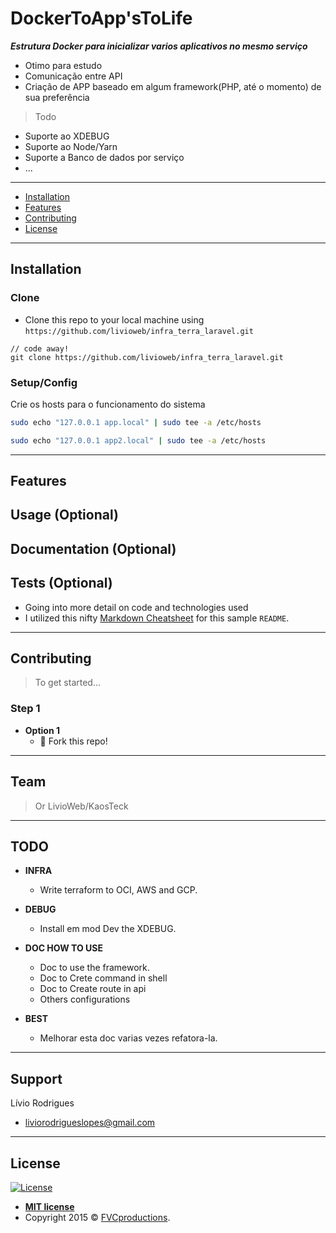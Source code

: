# DockerToApp'sToLife

***Estrutura Docker para inicializar varios aplicativos no mesmo serviço***


- Otimo para estudo
- Comunicação entre API
- Criação de APP baseado em algum framework(PHP, até o momento) de sua preferência

> Todo

- Suporte ao XDEBUG
- Suporte ao Node/Yarn
- Suporte a Banco de dados por serviço
- ...
---

- [Installation](#installation)
- [Features](#features)
- [Contributing](#contributing)
- [License](#license)


---

## Installation



### Clone

- Clone this repo to your local machine using `https://github.com/livioweb/infra_terra_laravel.git`
```git
// code away!
git clone https://github.com/livioweb/infra_terra_laravel.git
```
### Setup/Config

Crie os hosts para o funcionamento do sistema

```sh
sudo echo "127.0.0.1 app.local" | sudo tee -a /etc/hosts
```
 ```sh
 sudo echo "127.0.0.1 app2.local" | sudo tee -a /etc/hosts
 ```


---

## Features
## Usage (Optional)
## Documentation (Optional)
## Tests (Optional)

- Going into more detail on code and technologies used
- I utilized this nifty <a href="https://github.com/adam-p/markdown-here/wiki/Markdown-Cheatsheet" target="_blank">Markdown Cheatsheet</a> for this sample `README`.

---

## Contributing

> To get started...

### Step 1

- **Option 1**
    - 🍴 Fork this repo!
---

## Team

> Or LivioWeb/KaosTeck

---

## TODO

- **INFRA**
    - Write terraform to OCI, AWS and GCP.
    
- **DEBUG**
    - Install em mod Dev the XDEBUG.
    
- **DOC HOW TO USE**
    - Doc to use the framework.
    - Doc to Crete command in shell
    - Doc to Create route in api
    - Others configurations
    
- **BEST**
    - Melhorar esta doc varias vezes refatora-la.
 
   

---

## Support

Lívio Rodrigues

- liviorodrigueslopes@gmail.com
---

## License

[![License](http://img.shields.io/:license-mit-blue.svg?style=flat-square)](http://badges.mit-license.org)

- **[MIT license](http://opensource.org/licenses/mit-license.php)**
- Copyright 2015 © <a href="http://fvcproductions.com" target="_blank">FVCproductions</a>.